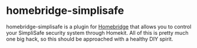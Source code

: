 # homebridge-simplisafe
homebridge-simplisafe is a plugin for [Homebridge](https://github.com/nfarina/homebridge) that allows you to control your SimpliSafe security system through Homekit. All of this is pretty much one big hack, so this should be approached with a healthy DIY spirit. 
